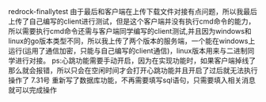 redrock-finallytest
由于最后和客户端在上传下载文件对接有点问题，所以我最后上传了自己编写的client进行测试，但是这个客户端并没有执行cmd命令的能力，所以需要执行cmd命令还需与客户端同学编写的client测试,并且因为windows和linux的go版本类型不同，所以我上传了两个版本的服务端，一个能在windows上运行(运用了通信加密，只能与自己编写的client通信)，linux版本用来与二进制同学进行对接。
ps:心跳功能需要手动开启，因为在实现功能时，如果客户端掉线了那么就会报错，所以只会在空闲时间才会打开心跳功能并且开启了过后就无法执行操作了
7.31号
重新写了数据库功能，不再需要填写sql语句，只需要填入相关消息就可以完成操作

